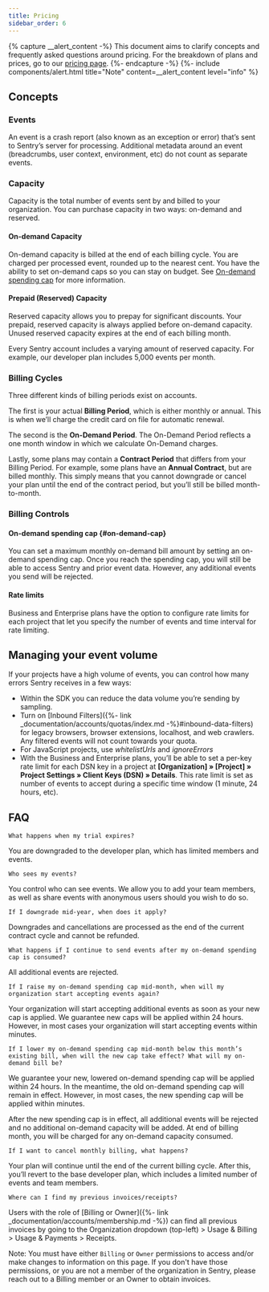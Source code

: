 ```yaml
---
title: Pricing
sidebar_order: 6
---
```


{% capture __alert_content -%}
This document aims to clarify concepts and frequently asked questions around pricing. For the breakdown of plans and prices, go to our [pricing page](https://sentry.io/pricing).
{%- endcapture -%}
{%- include components/alert.html
  title="Note"
  content=__alert_content
  level="info"
%}

## Concepts

### Events

An event is a crash report (also known as an exception or error) that’s sent to Sentry’s server for processing. Additional metadata around an event (breadcrumbs, user context, environment, etc) do not count as separate events.

### Capacity

Capacity is the total number of events sent by and billed to your organization. You can purchase capacity in two ways: on-demand and reserved.

#### On-demand Capacity

On-demand capacity is billed at the end of each billing cycle. You are charged per processed event, rounded up to the nearest cent. You have the ability to set on-demand caps so you can stay on budget. See [On-demand spending cap](#on-demand-cap) for more information.

#### Prepaid (Reserved) Capacity

Reserved capacity allows you to prepay for significant discounts. Your prepaid, reserved capacity is always applied before on-demand capacity. Unused reserved capacity expires at the end of each billing month.

Every Sentry account includes a varying amount of reserved capacity. For example, our developer plan includes 5,000 events per month.

### Billing Cycles

Three different kinds of billing periods exist on accounts.

The first is your actual **Billing Period**, which is either monthly or annual. This is when we’ll charge the credit card on file for automatic renewal.

The second is the **On-Demand Period**. The On-Demand Period reflects a one month window in which we calculate On-Demand charges.

Lastly, some plans may contain a **Contract Period** that differs from your Billing Period. For example, some plans have an **Annual Contract**, but are billed monthly. This simply means that you cannot downgrade or cancel your plan until the end of the contract period, but you’ll still be billed month-to-month.

### Billing Controls

#### On-demand spending cap {#on-demand-cap}

You can set a maximum monthly on-demand bill amount by setting an on-demand spending cap. Once you reach the spending cap, you will still be able to access Sentry and prior event data. However, any additional events you send will be rejected.

#### Rate limits

Business and Enterprise plans have the option to configure rate limits for each project that let you specify the number of events and time interval for rate limiting.

## Managing your event volume

If your projects have a high volume of events, you can control how many errors Sentry receives in a few ways:

-   Within the SDK you can reduce the data volume you’re sending by sampling.
-   Turn on [Inbound Filters]({%- link _documentation/accounts/quotas/index.md -%}#inbound-data-filters) for legacy browsers, browser extensions, localhost, and web crawlers. Any filtered events will not count towards your quota.
-   For JavaScript projects, use _whitelistUrls_ and _ignoreErrors_
-   With the Business and Enterprise plans, you’ll be able to set a per-key rate limit for each DSN key in a project at **[Organization] » [Project] » Project Settings » Client Keys (DSN) » Details**. This rate limit is set as number of events to accept during a specific time window (1 minute, 24 hours, etc).

## FAQ

`What happens when my trial expires?`

You are downgraded to the developer plan, which has limited members and events.

`Who sees my events?`

You control who can see events. We allow you to add your team members, as well as share events with anonymous users should you wish to do so.

`If I downgrade mid-year, when does it apply?`

Downgrades and cancellations are processed as the end of the current contract cycle and cannot be refunded.

`What happens if I continue to send events after my on-demand spending cap is consumed?`

All additional events are rejected.

`If I raise my on-demand spending cap mid-month, when will my organization start accepting events again?`

Your organization will start accepting additional events as soon as your new cap is applied. We guarantee new caps will be applied within 24 hours. However, in most cases your organization will start accepting events within minutes.

`If I lower my on-demand spending cap mid-month below this month’s existing bill, when will the new cap take effect? What will my on-demand bill be?`

We guarantee your new, lowered on-demand spending cap will be applied within 24 hours. In the meantime, the old on-demand spending cap will remain in effect. However, in most cases, the new spending cap will be applied within minutes.

After the new spending cap is in effect, all additional events will be rejected and no additional on-demand capacity will be added. At end of billing month, you will be charged for any on-demand capacity consumed.

`If I want to cancel monthly billing, what happens?`

Your plan will continue until the end of the current billing cycle. After this, you’ll revert to the base developer plan, which includes a limited number of events and team members.

`Where can I find my previous invoices/receipts?`

Users with the role of [Billing or Owner]({%- link _documentation/accounts/membership.md -%}) can find all previous invoices by going to the Organization dropdown (top-left) > Usage & Billing > Usage & Payments > Receipts.

Note: You must have either `Billing` or `Owner` permissions to access and/or make changes to information on this page. If you don't have those permissions, or you are not a member of the organization in Sentry, please reach out to a Billing member or an Owner to obtain invoices.
